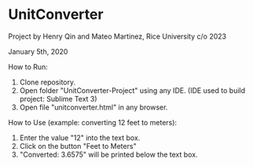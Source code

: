 # UnitConverter
Project by Henry Qin and Mateo Martinez, Rice University c/o 2023

January 5th, 2020

How to Run:
  1. Clone repository.
  2. Open folder "UnitConverter-Project" using any IDE. (IDE used to build project: Sublime Text 3)
  3. Open file "unitconverter.html" in any browser.

How to Use (example: converting 12 feet to meters):
  1. Enter the value "12" into the text box.
  2. Click on the button "Feet to Meters"
  3. "Converted: 3.6575" will be printed below the text box.
